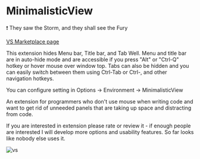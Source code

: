 # MinimalisticView

❗ They saw the Storm, and they shall see the Fury

[VS Marketplace page](https://marketplace.visualstudio.com/items?itemName=Poma.MinimalisticView)

This extension hides Menu bar, Title bar, and Tab Well. Menu and title bar are in auto-hide mode and are accessible if you press "Alt" or "Ctrl-Q" hotkey or hover mouse over window top. Tabs can also be hidden and you can easily switch between them using Ctrl-Tab or Ctrl-, and other navigation hotkeys.

You can configure setting in Options -> Environment -> MinimalisticView

An extension for programmers who don't use mouse when writing code and want to get rid of unneeded panels that are taking up space and distracting from code.

If you are interested in extension please rate or review it - if enough people are interested I will develop more options and usability features. So far looks like nobody else uses it.

![vs](https://poma.gallery.vsassets.io/_apis/public/gallery/publisher/Poma/extension/MinimalisticView/2.2/assetbyname/270471/1/2304362F12Fvs.png)

